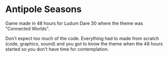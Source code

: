 Antipole Seasons
=======

Game made in 48 hours for Ludum Dare 30 where the theme was "Connected Worlds".

Don't expect too much of the code. Everything had to made from scratch (code, graphics, sound) and you got to know the theme when the 48 hours started so you don't have time for contemplation.
